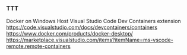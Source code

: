### TTT
Docker on Windows Host 
Visual Studio Code Dev Containers extension
https://code.visualstudio.com/docs/devcontainers/containers
https://www.docker.com/products/docker-desktop/
https://marketplace.visualstudio.com/items?itemName=ms-vscode-remote.remote-containers
